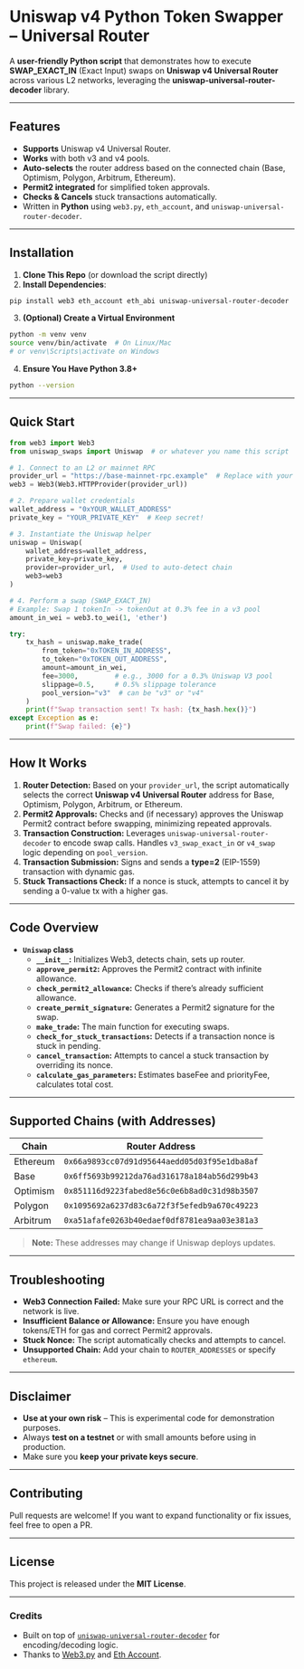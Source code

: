 # Uniswap v4 Python Token Swapper – Universal Router

A **user-friendly Python script** that demonstrates how to execute **SWAP_EXACT_IN** (Exact Input) swaps on **Uniswap v4 Universal Router** across various L2 networks, leveraging the **uniswap-universal-router-decoder** library.

---

## Features
- **Supports** Uniswap v4 Universal Router.
- **Works** with both v3 and v4 pools.
- **Auto-selects** the router address based on the connected chain (Base, Optimism, Polygon, Arbitrum, Ethereum).
- **Permit2 integrated** for simplified token approvals.
- **Checks & Cancels** stuck transactions automatically.
- Written in **Python** using `web3.py`, `eth_account`, and `uniswap-universal-router-decoder`.

---

## Installation

1. **Clone This Repo** (or download the script directly)
2. **Install Dependencies**:

```bash
pip install web3 eth_account eth_abi uniswap-universal-router-decoder
```

3. **(Optional) Create a Virtual Environment**
```bash
python -m venv venv
source venv/bin/activate  # On Linux/Mac
# or venv\Scripts\activate on Windows
```

4. **Ensure You Have Python 3.8+**
```bash
python --version
```

---

## Quick Start

```python
from web3 import Web3
from uniswap_swaps import Uniswap  # or whatever you name this script

# 1. Connect to an L2 or mainnet RPC
provider_url = "https://base-mainnet-rpc.example"  # Replace with your provider
web3 = Web3(Web3.HTTPProvider(provider_url))

# 2. Prepare wallet credentials
wallet_address = "0xYOUR_WALLET_ADDRESS"
private_key = "YOUR_PRIVATE_KEY"  # Keep secret!

# 3. Instantiate the Uniswap helper
uniswap = Uniswap(
    wallet_address=wallet_address,
    private_key=private_key,
    provider=provider_url,  # Used to auto-detect chain
    web3=web3
)

# 4. Perform a swap (SWAP_EXACT_IN)
# Example: Swap 1 tokenIn -> tokenOut at 0.3% fee in a v3 pool
amount_in_wei = web3.to_wei(1, 'ether')

try:
    tx_hash = uniswap.make_trade(
        from_token="0xTOKEN_IN_ADDRESS",
        to_token="0xTOKEN_OUT_ADDRESS",
        amount=amount_in_wei,
        fee=3000,         # e.g., 3000 for a 0.3% Uniswap V3 pool
        slippage=0.5,     # 0.5% slippage tolerance
        pool_version="v3"  # can be "v3" or "v4"
    )
    print(f"Swap transaction sent! Tx hash: {tx_hash.hex()}")
except Exception as e:
    print(f"Swap failed: {e}")
```

---

## How It Works

1. **Router Detection:** Based on your `provider_url`, the script automatically selects the correct **Uniswap v4 Universal Router** address for Base, Optimism, Polygon, Arbitrum, or Ethereum.
2. **Permit2 Approvals:** Checks and (if necessary) approves the Uniswap Permit2 contract before swapping, minimizing repeated approvals.
3. **Transaction Construction:** Leverages `uniswap-universal-router-decoder` to encode swap calls. Handles `v3_swap_exact_in` or `v4_swap` logic depending on `pool_version`.
4. **Transaction Submission:** Signs and sends a **type=2** (EIP-1559) transaction with dynamic gas.
5. **Stuck Transactions Check:** If a nonce is stuck, attempts to cancel it by sending a 0-value tx with a higher gas.

---

## Code Overview

- **`Uniswap` class**
  - **`__init__`:** Initializes Web3, detects chain, sets up router.
  - **`approve_permit2`:** Approves the Permit2 contract with infinite allowance.
  - **`check_permit2_allowance`:** Checks if there’s already sufficient allowance.
  - **`create_permit_signature`:** Generates a Permit2 signature for the swap.
  - **`make_trade`:** The main function for executing swaps.
  - **`check_for_stuck_transactions`:** Detects if a transaction nonce is stuck in pending.
  - **`cancel_transaction`:** Attempts to cancel a stuck transaction by overriding its nonce.
  - **`calculate_gas_parameters`:** Estimates baseFee and priorityFee, calculates total cost.

---

## Supported Chains (with Addresses)
| Chain     | Router Address                                |
|-----------|-----------------------------------------------|
| Ethereum  | `0x66a9893cc07d91d95644aedd05d03f95e1dba8af`   |
| Base      | `0x6ff5693b99212da76ad316178a184ab56d299b43`   |
| Optimism  | `0x851116d9223fabed8e56c0e6b8ad0c31d98b3507`   |
| Polygon   | `0x1095692a6237d83c6a72f3f5efedb9a670c49223`   |
| Arbitrum  | `0xa51afafe0263b40edaef0df8781ea9aa03e381a3`   |

> **Note:** These addresses may change if Uniswap deploys updates.

---

## Troubleshooting
- **Web3 Connection Failed:** Make sure your RPC URL is correct and the network is live.
- **Insufficient Balance or Allowance:** Ensure you have enough tokens/ETH for gas and correct Permit2 approvals.
- **Stuck Nonce:** The script automatically checks and attempts to cancel.
- **Unsupported Chain:** Add your chain to `ROUTER_ADDRESSES` or specify `ethereum`.

---

## Disclaimer
- **Use at your own risk** – This is experimental code for demonstration purposes.
- Always **test on a testnet** or with small amounts before using in production.
- Make sure you **keep your private keys secure**.

---

## Contributing
Pull requests are welcome! If you want to expand functionality or fix issues, feel free to open a PR.

---

## License
This project is released under the **MIT License**.

---

### Credits
- Built on top of [`uniswap-universal-router-decoder`](https://github.com/chain-cogs/uniswap-universal-router-decoder) for encoding/decoding logic.
- Thanks to [Web3.py](https://github.com/ethereum/web3.py/) and [Eth Account](https://github.com/ethereum/eth-account).


